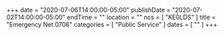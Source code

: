 +++
date = "2020-07-06T14:00:00-05:00"
publishDate = "2020-07-02T14:00:00-05:00"
endTime = ""
location = ""
ncs = [ "KE0LDS" ]
title = "Emergency Net 0706"
categories = [ "Public Service" ]
dates = [ "" ]
+++
